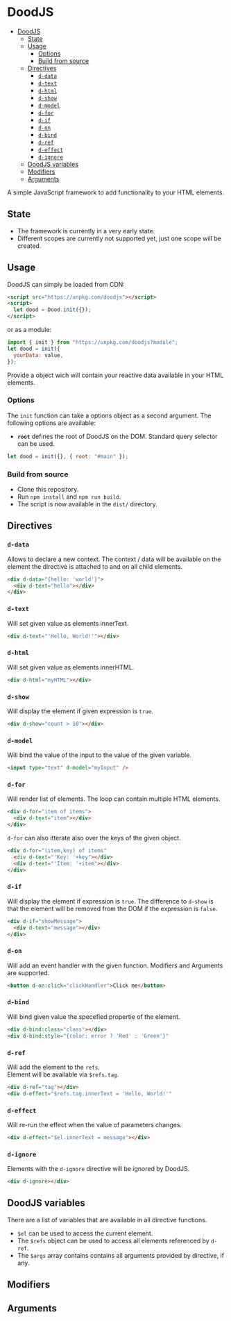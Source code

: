 # DoodJS

<!--toc:start-->

- [DoodJS](#doodjs)
  - [State](#state)
  - [Usage](#usage)
    - [Options](#options)
    - [Build from source](#build-from-source)
  - [Directives](#directives)
    - [`d-data`](#d-data)
    - [`d-text`](#d-text)
    - [`d-html`](#d-html)
    - [`d-show`](#d-show)
    - [`d-model`](#d-model)
    - [`d-for`](#d-for)
    - [`d-if`](#d-if)
    - [`d-on`](#d-on)
    - [`d-bind`](#d-bind)
    - [`d-ref`](#d-ref)
    - [`d-effect`](#d-effect)
    - [`d-ignore`](#d-ignore)
  - [DoodJS variables](#doodjs-variables)
  - [Modifiers](#modifiers)
  - [Arguments](#arguments)
  <!--toc:end-->

A simple JavaScript framework to add functionality to your HTML elements.

## State

- The framework is currently in a very early state.
- Different scopes are currently not supported yet, just one scope will be created.

## Usage

DoodJS can simply be loaded from CDN:

```html
<script src="https://unpkg.com/doodjs"></script>
<script>
  let dood = Dood.init({});
</script>
```

or as a module:

```javascript
import { init } from "https://unpkg.com/doodjs?module";
let dood = init({
  yourData: value,
});
```

Provide a object wich will contain your reactive data available in your HTML elements.

### Options

The `init` function can take a options object as a second argument.
The following options are available:

- **`root`** defines the root of DoodJS on the DOM. Standard query selector can be used.

```javascript
let dood = init({}, { root: "#main" });
```

### Build from source

- Clone this repository.
- Run `npm install` and `npm run build`.
- The script is now available in the `dist/` directory.

## Directives

### `d-data`

Allows to declare a new context. The context / data will be available on the element the directive is attached to and on all child elements.

```html
<div d-data="{hello: 'world'}">
  <div d-text="hello"></div>
</div>
```

### `d-text`

Will set given value as elements innerText.

```html
<div d-text="'Hello, World!'"></div>
```

### `d-html`

Will set given value as elements innerHTML.

```html
<div d-html="myHTML"></div>
```

### `d-show`

Will display the element if given expression is `true`.

```html
<div d-show="count > 10"></div>
```

### `d-model`

Will bind the value of the input to the value of the given variable.

```html
<input type="text" d-model="myInput" />
```

### `d-for`

Will render list of elements. The loop can contain multiple HTML elements.

```html
<div d-for="item of items">
  <div d-text="item"></div>
</div>
```

`d-for` can also itterate also over the keys of the given object.

```html
<div d-for="(item,key) of items"
  <div d-text="'Key: '+key"></div>
  <div d-text="'Item: '+item"></div>
</div>
```

### `d-if`

Will display the element if expression is `true`.
The difference to `d-show` is that the element will be removed from the DOM if the expression is `false`.

```html
<div d-if="showMessage">
  <div d-text="message"></div>
</div>
```

### `d-on`

Will add an event handler with the given function.
Modifiers and Arguments are supported.

```html
<button d-on:click="clickHandler">Click me</button>
```

### `d-bind`

Will bind given value the specefied propertie of the element.

```html
<div d-bind:class="class"></div>
<div d-bind:style="{color: error ? 'Red' : 'Green'}"
```

### `d-ref`

Will add the element to the `refs`.\
Element will be available via `$refs.tag`.

```html
<div d-ref="tag"></div>
<div d-effect="$refs.tag.innerText = 'Hello, World!'"
```

### `d-effect`

Will re-run the effect when the value of parameters changes.

```html
<div d-effect="$el.innerText = message"></div>
```

### `d-ignore`

Elements with the `d-ignore` directive will be ignored by DoodJS.

```html
<div d-ignore></div>
```

## DoodJS variables

There are a list of variables that are available in all directive functions.

- `$el` can be used to access the current element.
- The `$refs` object can be used to access all elements referenced by `d-ref`.
- The `$args` array contains contains all arguments provided by directive, if any.

## Modifiers

## Arguments
